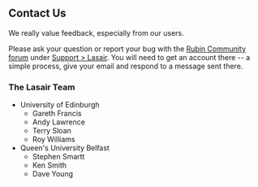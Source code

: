 ## Contact Us

We really value feedback, especially from our users. 

Please ask your question or report your bug  with the 
[Rubin Community forum](https://community.lsst.org/c/support/support-lasair/55) 
under [Support > Lasair](https://community.lsst.org/c/support/support-lasair/55).
You will need to get an account there -- a simple process, give your email and 
respond to a message sent there.

### The Lasair Team

* University of Edinburgh
    * Gareth Francis
    * Andy Lawrence
    * Terry Sloan
    * Roy Williams
* Queen's University Belfast
    * Stephen Smartt
    * Ken Smith
    * Dave Young
